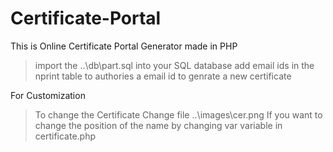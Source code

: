 # Certificate-Portal
This is Online Certificate Portal Generator made in PHP
>import the ..\db\part.sql into your SQL database
>add email ids in the nprint table to authories a email id to genrate a new certificate

For Customization
>To change the Certificate Change file ..\images\cer.png
>If you want to change the position of the name by changing var variable in certificate.php 
